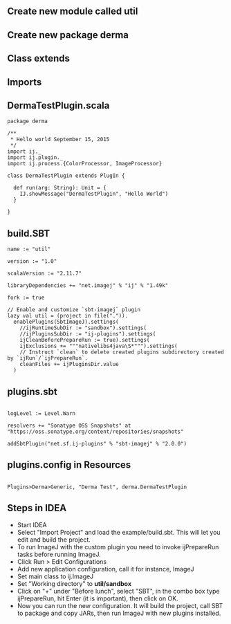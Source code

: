 ## Create new module called **util**
## Create new package **derma**
## Class extends 
## Imports

## DermaTestPlugin.scala
```
package derma

/**
 * Hello world September 15, 2015
 */
import ij._
import ij.plugin._
import ij.process.{ColorProcessor, ImageProcessor}

class DermaTestPlugin extends PlugIn {

  def run(arg: String): Unit = {
    IJ.showMessage("DermaTestPlugin", "Hello World")
  }

}
```


## build.SBT

``` 
name := "util"

version := "1.0"

scalaVersion := "2.11.7"

libraryDependencies += "net.imagej" % "ij" % "1.49k"

fork := true

// Enable and customize `sbt-imagej` plugin
lazy val util = (project in file(".")).
  enablePlugins(SbtImageJ).settings(
    //ijRuntimeSubDir := "sandbox").settings(
    //ijPluginsSubDir := "ij-plugins").settings(
    ijCleanBeforePrepareRun := true).settings(
    ijExclusions += """nativelibs4java\S*""").settings(
    // Instruct `clean` to delete created plugins subdirectory created by `ijRun`/`ijPrepareRun`.
    cleanFiles += ijPluginsDir.value
  )
```
## plugins.sbt
```

logLevel := Level.Warn

resolvers += "Sonatype OSS Snapshots" at "https://oss.sonatype.org/content/repositories/snapshots"

addSbtPlugin("net.sf.ij-plugins" % "sbt-imagej" % "2.0.0") 
```
## plugins.config in Resources
```

Plugins>Derma>Generic, "Derma Test", derma.DermaTestPlugin

```
## Steps in IDEA
- Start IDEA
- Select "Import Project" and load the example/build.sbt. This will let you edit and build the project.
- To run ImageJ with the custom plugin you need to invoke ijPrepareRun tasks before running ImageJ.
- Click Run > Edit Configurations
- Add new application configuration, call it for instance, ImageJ
- Set main class to ij.ImageJ
- Set "Working directory" to **util/sandbox**
- Click on "+" under "Before lunch", select "SBT", in the combo box type ijPrepareRun, hit Enter (it is important), then click on OK.
- Now you can run the new configuration. It will build the project, call SBT to package and copy JARs, then run ImageJ with new plugins installed.
